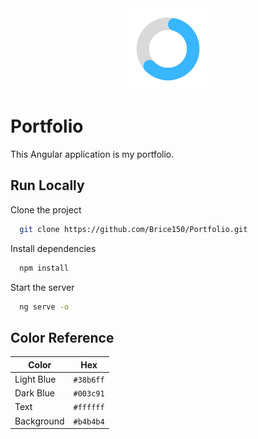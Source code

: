 <div align="center">
<img height="130px" width="130px" src="./src/assets/images/logo.png">
</div>
  
# Portfolio

This Angular application is my portfolio.

## Run Locally

Clone the project

```bash
  git clone https://github.com/Brice150/Portfolio.git
```

Install dependencies

```bash
  npm install
```

Start the server

```bash
  ng serve -o
```

## Color Reference

| Color             | Hex                                                                |
| ----------------- | ------------------------------------------------------------------ |
| Light Blue | `#38b6ff` |
| Dark Blue | `#003c91` |
| Text | `#ffffff` |
| Background | `#b4b4b4` |